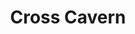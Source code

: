 ---
title: Cross Cavern
summary: Game & Server Developer
list:
  collection: projects
  filter: "item.experience.communities contains 'cross-cavern'"
---